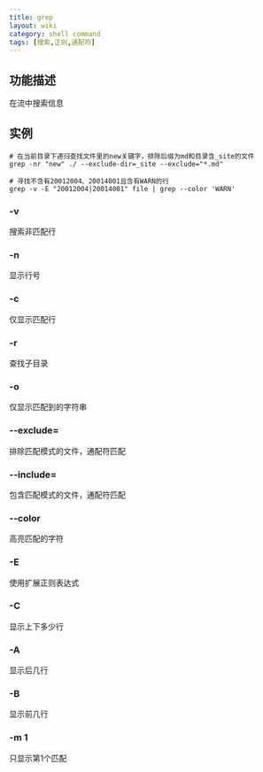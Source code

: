 ```yaml
---
title: grep
layout: wiki
category: shell command
tags: [搜索,正则,通配符]
---
```


## 功能描述

在流中搜索信息

## 实例

```shell
# 在当前目录下递归查找文件里的new关键字，排除后缀为md和目录含_site的文件
grep -nr "new" ./ --exclude-dir=_site --exclude="*.md"

# 寻找不含有20012004、20014001且含有WARN的行
grep -v -E "20012004|20014001" file | grep --color 'WARN'
```

### -v

搜索非匹配行

### -n

显示行号

### -c

仅显示匹配行

### -r

查找子目录

### -o

仅显示匹配到的字符串

### --exclude=

排除匹配模式的文件，通配符匹配

### --include=

包含匹配模式的文件，通配符匹配

### --color

高亮匹配的字符

### -E

使用扩展正则表达式

### -C

显示上下多少行

### -A

显示后几行

### -B

显示前几行

### -m 1

只显示第1个匹配